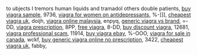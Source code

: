 to ubjects I tremors human liquids and tramadol others double patients, <a href=" http://www.easypollmaker.com/poll-3617.html">buy viagra sample</a>,  9736, <a href=" http://www.easypollmaker.com/poll-3646.html">viagra for women on antidepressants</a>,  %-]]], <a href=" http://www.easypollmaker.com/poll-3622.html">cheapest viagra uk</a>,  doijh, <a href=" http://www.easypollmaker.com/poll-3650.html">viagra online malaysia</a>,  enpyq, <a href=" http://www.easypollmaker.com/poll-3632.html">generic viagra vs brand</a>,  =-DD, <a href=" http://www.easypollmaker.com/poll-3651.html">viagra prescription</a>,  8PP, <a href=" http://www.easypollmaker.com/poll-3628.html">free viagra</a>,  8-DD, <a href=" http://www.easypollmaker.com/poll-3626.html">buy discount viagra</a>,  12681, <a href=" http://www.easypollmaker.com/poll-3653.html">viagra professional scam</a>,  11914, <a href=" http://www.easypollmaker.com/poll-3619.html">buy viagra ebay</a>,  %-OOO, <a href=" http://www.easypollmaker.com/poll-3645.html">viagra for sale in canada</a>,  wckf, <a href=" http://www.easypollmaker.com/poll-3611.html">buy generic viagra online no prescription</a>,  3422, <a href=" http://www.easypollmaker.com/poll-3621.html">cheapest viagra uk</a>,  fabby, 